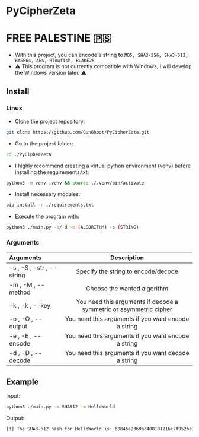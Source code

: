 # PyCipherZeta
# FREE PALESTINE 🇵🇸
- With this project, you can encode a string to ```MD5, SHA3-256, SHA3-512, BASE64, AES, Blowfish, BLAKE2S```
- ⚠️ This program is not currently compatible with Windows, I will develop the Windows version later. ⚠️

## Install
### Linux
- Clone the project repository: 
```sh
git clone https://github.com/Gun8hoot/PyCipherZeta.git
```
- Go to the project folder:
```sh
cd ./PyCipherZeta
```
- I highly recommend creating a virtual python environment (venv) before installing the requirements.txt:
```sh
python3 -m venv .venv && source ./.venv/bin/activate
```
- Install necessary modules:
```sh
pip install -r ./requirements.txt
```
- Execute the program with: 
```sh
python3 ./main.py -e/-d -m (ALGORITHM) -s (STRING)
```

### Arguments
| Arguments                   |                    Description                             |
| :---                        |    :----:                                                  |
| -s , -S , -str , --string   | Specify the string to encode/decode                        |
| -m , -M , --method          | Choose the wanted algorithm                                |
| -k , -k , --key             | You need this arguments if decode a symmetric or asymmetric cipher        |
| -o , -O , --output          | You need this arguments if you want encode a string        |
| -e , -E , --encode          | You need this arguments if you want encode a string        |
| -d , -D , --decode          | You need this arguments if you want decode a string        |

## Example
Input:
```sh
python3 ./main.py -m SHA512 -m HelloWorld
```
Output:
```sh
[!] The SHA3-512 hash for HelloWorld is: 60846a2369ad408101216c7f952be7019559acfa146e6b5c51d0a18424a620a22e937e5650ed332cbdb9ebe21f03f86207078958e0ef7b60bb285851cf9f9a32 
```
